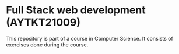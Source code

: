 # Full Stack web development (AYTKT21009)

This repository is part of a course in Computer Science. 
It consists of exercises done during the course. 

